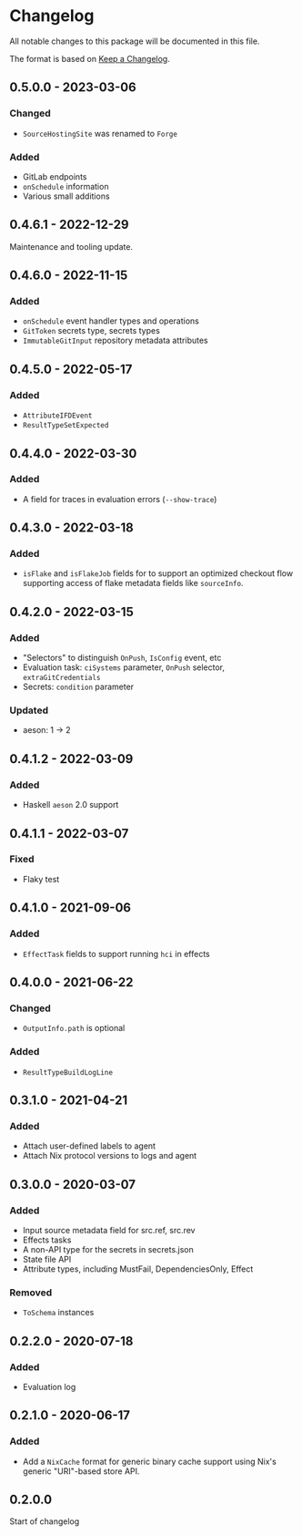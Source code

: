 
# Changelog

All notable changes to this package will be documented in this file.

The format is based on [Keep a Changelog](https://keepachangelog.com/en/1.0.0/).

## 0.5.0.0 - 2023-03-06

### Changed

 - `SourceHostingSite` was renamed to `Forge`

### Added

 - GitLab endpoints
 - `onSchedule` information
 - Various small additions


## 0.4.6.1 - 2022-12-29

Maintenance and tooling update.

## 0.4.6.0 - 2022-11-15

### Added

 - `onSchedule` event handler types and operations
 - `GitToken` secrets type, secrets types
 - `ImmutableGitInput` repository metadata attributes

## 0.4.5.0 - 2022-05-17

### Added

 - `AttributeIFDEvent`
 - `ResultTypeSetExpected`

## 0.4.4.0 - 2022-03-30

### Added

 - A field for traces in evaluation errors (`--show-trace`)

## 0.4.3.0 - 2022-03-18

### Added

 - `isFlake` and `isFlakeJob` fields for to support an optimized checkout flow
   supporting access of flake metadata fields like `sourceInfo`.

## 0.4.2.0 - 2022-03-15

### Added

 - "Selectors" to distinguish `OnPush`, `IsConfig` event, etc
 - Evaluation task: `ciSystems` parameter, `OnPush` selector, `extraGitCredentials`
 - Secrets: `condition` parameter

### Updated

 - aeson: 1 -> 2

## 0.4.1.2 - 2022-03-09

### Added

 - Haskell `aeson` 2.0 support

## 0.4.1.1 - 2022-03-07

### Fixed

 - Flaky test

## 0.4.1.0 - 2021-09-06

### Added

 - `EffectTask` fields to support running `hci` in effects

## 0.4.0.0 - 2021-06-22

### Changed

 - `OutputInfo.path` is optional

### Added

 - `ResultTypeBuildLogLine`

## 0.3.1.0 - 2021-04-21

### Added

 - Attach user-defined labels to agent
 - Attach Nix protocol versions to logs and agent

## 0.3.0.0 - 2020-03-07

### Added

 - Input source metadata field for src.ref, src.rev
 - Effects tasks
 - A non-API type for the secrets in secrets.json
 - State file API
 - Attribute types, including MustFail, DependenciesOnly, Effect

### Removed

 - `ToSchema` instances

## 0.2.2.0 - 2020-07-18

### Added

 - Evaluation log

## 0.2.1.0 - 2020-06-17

### Added

 - Add a `NixCache` format for generic binary cache support using Nix's generic "URI"-based store API.

## 0.2.0.0

Start of changelog


